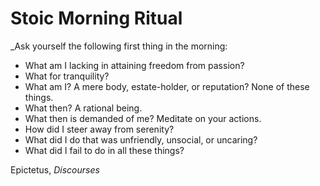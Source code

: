 # Stoic Morning Ritual

_Ask yourself the following first thing in the morning:
- What am I lacking in attaining freedom from passion?
- What for tranquility?
- What am I? A mere body, estate-holder, or reputation? None of these things.
- What then? A rational being.
- What then is demanded of me? Meditate on your actions.
- How did I steer away from serenity?
- What did I do that was unfriendly, unsocial, or uncaring?
- What did I fail to do in all these things? 

Epictetus, _Discourses_